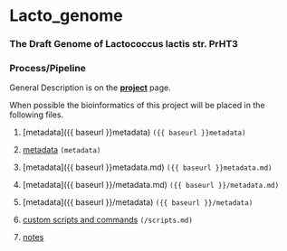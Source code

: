 ---
---
# Lacto_genome

### The Draft Genome of Lactococcus lactis str. PrHT3

### Process/Pipeline

General Description is on the **[project](/project.md)** page.

When possible the bioinformatics of this project will be placed in the following files.

1. [metadata]({{ baseurl }}metadata) `({{ baseurl }}metadata)`

1. [metadata](metadata)   `(metadata)`

1. [metadata]({{ baseurl }}metadata.md) `({{ baseurl }}metadata.md)`

1. [metadata]({{ baseurl }}/metadata.md) `({{ baseurl }}/metadata.md)`

1. [metadata]({{ baseurl }}/metadata) `({{ baseurl }}/metadata)`

2. [custom scripts and commands](/scripts.md)   `(/scripts.md)`

3. [notes](/notes.md)

